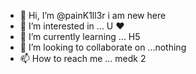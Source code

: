 - 👋 Hi, I’m @painK1ll3r i am new here
- 👀 I’m interested in ... U ♥
- 🌱 I’m currently learning ... H5
- 💞️ I’m looking to collaborate on ...nothing
- 📫 How to reach me ... medk 2

<!---
painK1ll3r/painK1ll3r is a ✨ special ✨ repository because its `README.md` (this file) appears on your GitHub profile.
You can click the Preview link to take a look at your changes.
--->

